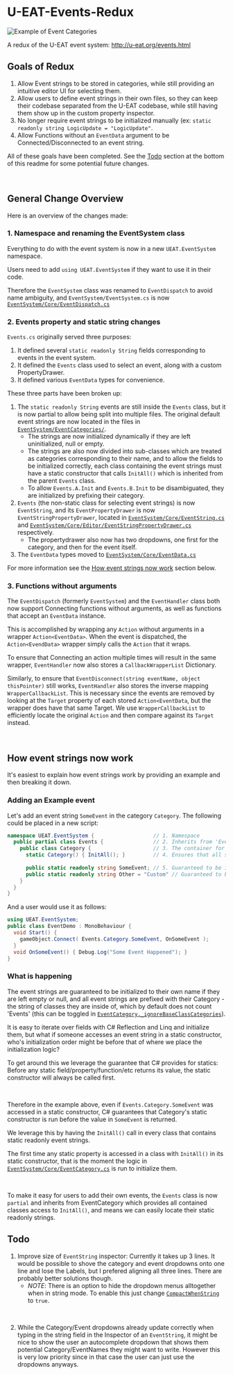 
# U-EAT-Events-Redux

![Example of Event Categories](http://i.imgur.com/eVipIrl.gif)

A redux of the U-EAT event system: http://u-eat.org/events.html

## Goals of Redux

1. Allow Event strings to be stored in categories, while still providing an intuitive editor UI for selecting them.
2. Allow users to define event strings in their own files, so they can keep their codebase separated from the U-EAT codebase, while still having them show up in the custom property inspector.
3. No longer require event strings to be initialized manually (ex: `static readonly string LogicUpdate = "LogicUpdate"`.
4. Allow Functions without an `EventData` argument to be Connected/Disconnected to an event string.

All of these goals have been completed. See the [Todo](#todo) section at the bottom of this readme for some potential future changes.

<br>

## General Change Overview

Here is an overview of the changes made:


### 1. Namespace and renaming the EventSystem class
 
Everything to do with the event system is now in a new `UEAT.EventSystem` namespace.

Users need to add `using UEAT.EventSystem` if they want to use it in their code.

Therefore the `EventSystem` class was renamed to `EventDispatch` to avoid name ambiguity, and `EventSystem/EventSystem.cs` is now [`EventSystem/Core/EventDispatch.cs`](Assets/U-EAT/EventSystem/Core/EventDispatch.cs)


### 2. Events property and static string changes

`Events.cs` originally served three purposes:
1. It defined several `static readonly String` fields corresponding to events in the event system.
2. It defined the `Events` class used to select an event, along with a custom PropertyDrawer.
3. It defined various `EventData` types for convenience.

These three parts have been broken up:
1. The `static readonly String` events are still inside the `Events` class, but it is now partial to allow being split into multiple files. The original default event strings are now located in the files in [`EventSystem/EventCategories/`](Assets/U-EAT/EventSystem/EventCategories).
   - The strings are now initialized dynamically if they are left uninitialized, null or empty.
   - The strings are also now divided into sub-classes which are treated as categories corresponding to their name, and to allow the fields to be initialized correctly, each class containing the event strings must have a static constructor that calls `InitAll()` which is inherited from the parent `Events` class.
   - To allow `Events.A.Init` and `Events.B.Init` to be disambiguated, they are initialized by prefixing their category.
2. `Events` (the non-static class for selecting event strings) is now `EventString`, and its `EventPropertyDrawer` is now `EventStringPropertyDrawer`, located in [`EventSystem/Core/EventString.cs`](Assets/U-EAT/EventSystem/Core/EventString.cs) and [`EventSystem/Core/Editor/EventStringPropertyDrawer.cs`](Assets/U-EAT/EventSystem/Core/Editor/EventStringPropertyDrawer.cs) respectively.
   - The propertydrawer also now has two dropdowns, one first for the category, and then for the event itself.
3. The `EventData` types moved to [`EventSystem/Core/EventData.cs`](Assets/U-EAT/EventSystem/Core/EventData.cs)

For more information see the [How event strings now work](#how-event-strings-now-work) section below.


### 3. Functions without arguments

The `EventDispatch` (formerly `EventSystem`) and the `EventHandler` class both now support Connecting functions without arguments, as well as functions that accept an `EventData` instance.

This is accomplished by wrapping any `Action` without arguments in a wrapper `Action<EventData>`. When the event is dispatched, the `Action<EvendData>` wrapper simply calls the `Action` that it wraps.

To ensure that Connecting an action multiple times will result in the same wrapper, `EventHandler` now also stores a `CallbackWrapperList` Dictionary.

Similarly, to ensure that `EventDisconnect(string eventName, object thisPointer)` still works, `EventHandler` also stores the inverse mapping `WrapperCallbackList`. This is necessary since the events are removed by looking at the `Target` property of each stored `Action<EventData`, but the wrapper does have that same Target. We use `WrapperCallbackList` to efficiently locate the original `Action` and then compare against its `Target` instead.

<br />

## How event strings now work

It's easiest to explain how event strings work by providing an example and then breaking it down.

### Adding an Example event
Let's add an event string `SomeEvent` in the category `Category`. The following could be placed in a new script:

```c#
namespace UEAT.EventSystem {                   // 1. Namespace
  public partial class Events {                // 2. Inherits from 'EventsCategory' to provide static InitAll()
    public class Category {                    // 3. The container for the static readonly strings
      static Category() { InitAll(); }         // 4. Ensures that all static readonly strings are init
      
      public static readonly string SomeEvent; // 5. Guaranteed to be initialized with string "Category.SomeEvent"
      public static readonly string Other = "Custom" // Guaranteed to be init with string "Category.Custom"
    }
  }
}
```

And a user would use it as follows:

```c#
using UEAT.EventSystem;
public class EventDemo : MonoBehaviour {
  void Start() {
    gameObject.Connect( Events.Category.SomeEvent, OnSomeEvent );
  }
  void OnSomeEvent() { Debug.Log("Some Event Happened"); }
}
```

### What is happening

The event strings are guaranteed to be initialized to their own name if they are left empty or null, and all event strings are prefixed with their Category - the string of classes they are inside of, which by default does not count 'Events' (this can be toggled in [`EventCategory._ignoreBaseClassCategories`](Assets/U-EAT/EventSystem/Core/EventCategory.cs#L64)).

It is easy to iterate over fields with C# Reflection and Linq and initialize them, but what if someone accesses an event string in a static constructor, who's initialization order might be before that of where we place the initialization logic?

To get around this we leverage the guarantee that C# provides for statics: Before any static field/property/function/etc returns its value, the static constructor will always be called first. 

<br/>

Therefore in the example above, even if `Events.Category.SomeEvent` was accessed in a static constructor, C# guarantees that Category's static constructor is run before the value in `SomeEvent` is returned.

We leverage this by having the `InitAll()` call in every class that contains static readonly event strings.

The first time any static property is accessed in a class with `InitAll()` in its static constructor, that is the moment the logic in [`EventSystem/Core/EventCategory.cs`](Assets/U-EAT/EventSystem/Core/EventCategory.cs) is run to initialize them.

<br/>

To make it easy for users to add their own events, the `Events` class is now `partial` and inherits from EventCategory which provides all contained classes access to `InitAll()`, and means we can easily locate their static readonly strings.


## Todo

1. Improve size of `EventString` inspector: Currently it takes up 3 lines. It would be possible to shove the category and event dropdowns onto one line and lose the Labels, but I prefered aligning all three lines. There are probably better solutions though.
   - *NOTE*: There is an option to hide the dropdown menus alltogether when in string mode. To enable this just change [`CompactWhenString`](Assets/U-EAT/EventSystem/Core/Editor/EventStringPropertyDrawer.cs#L43) to `true`.

<br>

2. While the Category/Event dropdowns already update correctly when typing in the string field in the Inspector of an `EventString`, it might be nice to show the user an autocomplete dropdown that shows them potential Category/EventNames they might want to write. However this is very low priority since in that case the user can just use the dropdowns anyways.
